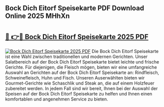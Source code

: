 ## Bock Dich Eitorf Speisekarte PDF Download Online 2025 MHhXn

# <h2><a href="http://gcdyew1.nevu.top/?p=Bock+Dich+Eitorf+Speisekarte">🔗 👉🔴 Bock Dich Eitorf Speisekarte 2025 PDF</a></h2>

[![Bock Dich Eitorf Speisekarte 2025 PDF](https://i.imgur.com/dBaPXMq.png)](http://gcdyew1.nevu.top/?p=Bock+Dich+Eitorf+Speisekarte)
Die Bock Dich Eitorf Speisekarte ist eine Wahl zwischen traditionellen und modernen Gerichten. Unser Salatbereich auf der Bock Dich Eitorf Speisekarte bietet leichte und frische Gerichte. Für diejenigen, die Fleisch mögen, bieten wir eine umfangreiche Auswahl an Gerichten auf der Bock Dich Eitorf Speisekarte an: Rindfleisch, Schweinefleisch, Huhn und Fisch. Unseren Auserwählten bieten wir Gourmet-Gerichte wie Schaschlik und Steak an, die auf einem Holzfeuer zubereitet werden. In jedem Fall sind wir bereit, Ihnen bei der Auswahl der Speisen auf der Bock Dich Eitorf Speisekarte zu helfen und Ihnen einen komfortablen und angenehmen Service zu bieten.
